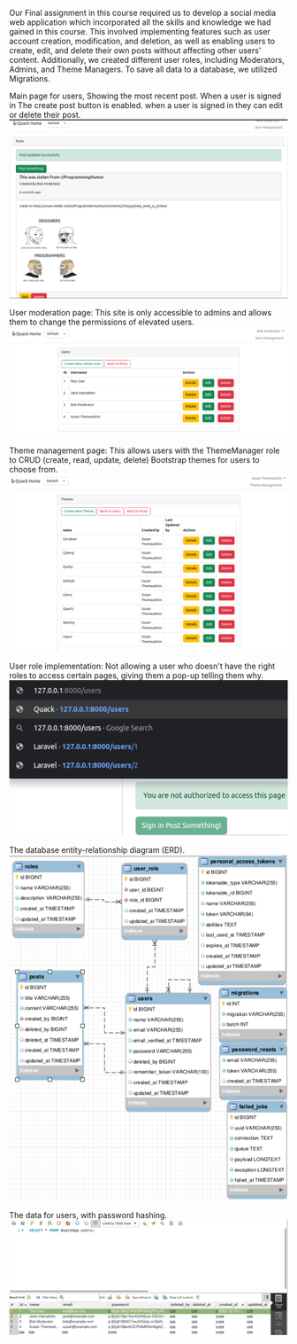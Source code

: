 Our Final assignment in this course required us to develop a social media web application which incorporated all the skills and knowledge we had gained in this course. This involved implementing features such as user account creation, modification, and deletion, as well as enabling users to create, edit, and delete their own posts without affecting other users' content. Additionally, we created different user roles, including Moderators, Admins, and Theme Managers. To save all data to a database, we utilized Migrations.

Main page for users, Showing the most recent post. When a user is signed in The create post button is enabled. when a user is signed in they can edit or delete their post.
<img src="https://github.com/WilsonBakerW0441287/ExperienceEvidence/blob/main/Quack%20Social%20Media%20feed(Laravel%20PHP)/Images/Example1.PNG" >

User moderation page: This site is only accessible to admins and allows them to change the permissions of elevated users. 
<img src="https://github.com/WilsonBakerW0441287/ExperienceEvidence/blob/main/Quack%20Social%20Media%20feed(Laravel%20PHP)/Images/Example2.PNG" >

Theme management page: This allows users with the ThemeManager role to CRUD (create, read, update, delete) Bootstrap themes for users to choose from. 
<img src="https://github.com/WilsonBakerW0441287/ExperienceEvidence/blob/main/Quack%20Social%20Media%20feed(Laravel%20PHP)/Images/Example3.PNG" >


User role implementation: Not allowing a user who doesn't have the right roles to access certain pages, giving them a pop-up telling them why. 
<img src="https://github.com/WilsonBakerW0441287/ExperienceEvidence/blob/main/Quack%20Social%20Media%20feed(Laravel%20PHP)/Images/Example4.PNG" > 


The database entity-relationship diagram (ERD).                                                    
<img src="https://github.com/WilsonBakerW0441287/ExperienceEvidence/blob/main/Quack%20Social%20Media%20feed(Laravel%20PHP)/Images/Example5.PNG" >


The data for users, with password hashing. 
<img src="https://github.com/WilsonBakerW0441287/ExperienceEvidence/blob/main/Quack%20Social%20Media%20feed(Laravel%20PHP)/Images/Example6.PNG" >
